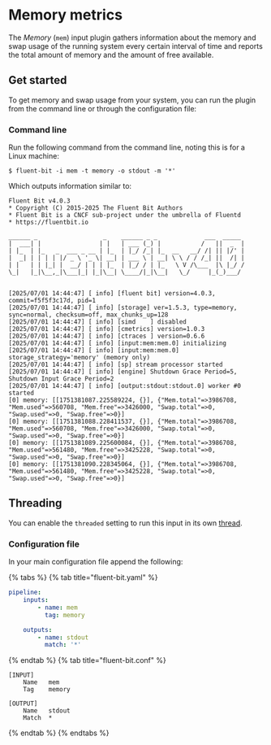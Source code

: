 # Memory metrics

The  _Memory_ (`mem`) input plugin gathers information about the memory and swap usage of the running system every certain interval of time and reports the total amount of memory and the amount of free available.

## Get started

To get memory and swap usage from your system, you can run the plugin from the command line or through the configuration file:

### Command line

Run the following command from the command line, noting this is for a Linux machine:

```shell
$ fluent-bit -i mem -t memory -o stdout -m '*'
```

Which outputs information similar to:

```text
Fluent Bit v4.0.3
* Copyright (C) 2015-2025 The Fluent Bit Authors
* Fluent Bit is a CNCF sub-project under the umbrella of Fluentd
* https://fluentbit.io

______ _                  _    ______ _ _             ___  _____
|  ___| |                | |   | ___ (_) |           /   ||  _  |
| |_  | |_   _  ___ _ __ | |_  | |_/ /_| |_  __   __/ /| || |/' |
|  _| | | | | |/ _ \ '_ \| __| | ___ \ | __| \ \ / / /_| ||  /| |
| |   | | |_| |  __/ | | | |_  | |_/ / | |_   \ V /\___  |\ |_/ /
\_|   |_|\__,_|\___|_| |_|\__| \____/|_|\__|   \_/     |_(_)___/


[2025/07/01 14:44:47] [ info] [fluent bit] version=4.0.3, commit=f5f5f3c17d, pid=1
[2025/07/01 14:44:47] [ info] [storage] ver=1.5.3, type=memory, sync=normal, checksum=off, max_chunks_up=128
[2025/07/01 14:44:47] [ info] [simd    ] disabled
[2025/07/01 14:44:47] [ info] [cmetrics] version=1.0.3
[2025/07/01 14:44:47] [ info] [ctraces ] version=0.6.6
[2025/07/01 14:44:47] [ info] [input:mem:mem.0] initializing
[2025/07/01 14:44:47] [ info] [input:mem:mem.0] storage_strategy='memory' (memory only)
[2025/07/01 14:44:47] [ info] [sp] stream processor started
[2025/07/01 14:44:47] [ info] [engine] Shutdown Grace Period=5, Shutdown Input Grace Period=2
[2025/07/01 14:44:47] [ info] [output:stdout:stdout.0] worker #0 started
[0] memory: [[1751381087.225589224, {}], {"Mem.total"=>3986708, "Mem.used"=>560708, "Mem.free"=>3426000, "Swap.total"=>0, "Swap.used"=>0, "Swap.free"=>0}]
[0] memory: [[1751381088.228411537, {}], {"Mem.total"=>3986708, "Mem.used"=>560708, "Mem.free"=>3426000, "Swap.total"=>0, "Swap.used"=>0, "Swap.free"=>0}]
[0] memory: [[1751381089.225600084, {}], {"Mem.total"=>3986708, "Mem.used"=>561480, "Mem.free"=>3425228, "Swap.total"=>0, "Swap.used"=>0, "Swap.free"=>0}]
[0] memory: [[1751381090.228345064, {}], {"Mem.total"=>3986708, "Mem.used"=>561480, "Mem.free"=>3425228, "Swap.total"=>0, "Swap.used"=>0, "Swap.free"=>0}]
```

## Threading

You can enable the `threaded` setting to run this input in its own
[thread](../../administration/multithreading.md#inputs).

### Configuration file

In your main configuration file append the following:

{% tabs %}
{% tab title="fluent-bit.yaml" %}

```yaml
pipeline:
    inputs:
        - name: mem
          tag: memory

    outputs:
        - name: stdout
          match: '*'
```

{% endtab %}
{% tab title="fluent-bit.conf" %}

```text
[INPUT]
    Name   mem
    Tag    memory

[OUTPUT]
    Name   stdout
    Match  *
```

{% endtab %}
{% endtabs %}